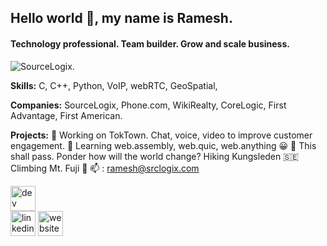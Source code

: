 ## Hello world 👋, my name is Ramesh.
#### Technology professional. Team builder. Grow and scale business.
![SourceLogix.](https://srclogix.com/images/home/Conversion-Optimization.svg)


**Skills:** C, C++, Python, VoIP, webRTC, GeoSpatial, 


**Companies:** SourceLogix, Phone.com, WikiRealty, CoreLogic, First Advantage, First American.


**Projects:**
🔭 Working on TokTown. Chat, voice, video to improve customer engagement.
🌱 Learning web.assembly, web.quic, web.anything 😀
🦠 This shall pass. Ponder how will the world change?
Hiking Kungsleden 🇸🇪 Climbing Mt. Fuji 🌁
📫 : ramesh@srclogix.com


[<img src='https://cdn.jsdelivr.net/npm/simple-icons@3.0.1/icons/dev-dot-to.svg' alt='dev' height='40'>](https://dev.to/dev.to/ramesh)  
[<img src='https://srclogix.com/images/linkedin.svg' alt='linkedin' height='40'>](https://www.linkedin.com/in/https://www.linkedin.com/in/elaiyavalli)
[<img src='https://srclogix.com/images/favicon.jpg' alt='website' height='40'>](https://srclogix.com)
